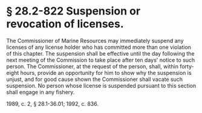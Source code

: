 # § 28.2-822 Suspension or revocation of licenses.

<p>The Commissioner of Marine Resources may immediately suspend any licenses of any license holder who has committed more than one violation of this chapter. The suspension shall be effective until the day following the next meeting of the Commission to take place after ten days' notice to such person. The Commissioner, at the request of the person, shall, within forty-eight hours, provide an opportunity for him to show why the suspension is unjust, and for good cause shown the Commissioner shall vacate such suspension. No person whose license is suspended pursuant to this section shall engage in any fishery.</p><p>1989, c. 2, § 28.1-36.01; 1992, c. 836.</p>